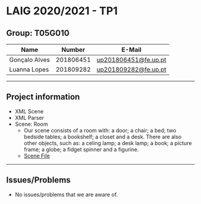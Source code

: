 # LAIG 2020/2021 - TP1

## Group: T05G010

| Name             | Number    | E-Mail             |
| ---------------- | --------- | ------------------ |
| Gonçalo Alves        | 201806451 | up201806451@fe.up.pt                |
| Luanna Lopes         | 201809282 | up201809282@fe.up.pt                |

----
## Project information

- XML Scene
- XML Parser
- Scene: Room
  - Our scene consists of a room with: a door; a chair; a bed; two bedside tables; a bookshelf; a closet and a desk. There are also other objects, such as: a celing lamp; a desk lamp; a book; a picture frame; a globe; a fidget spinner and a figurine.
  - [Scene File](scenes\LAIG_TP1_XML_T5_G10_v01.xml) 
----
## Issues/Problems

- No issues/problems that we are aware of.
